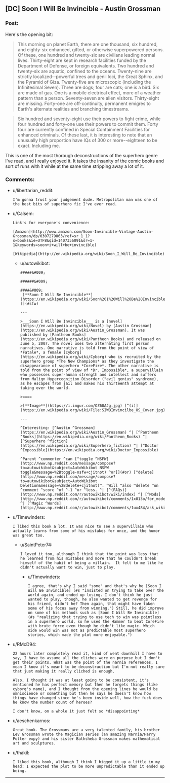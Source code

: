 ## [DC] Soon I Will Be Invincible - Austin Grossman

### Post:

Here's the opening bit:

> This morning on planet Earth, there are one thousand, six hundred, and eighty-six enhanced, gifted, or otherwise superpowered persons. Of these, one hundred and twenty-six are civilians leading normal lives. Thirty-eight are kept in research facilities funded by the Department of Defense, or foreign equivalents. Two hundred and twenty-six are aquatic, confined to the oceans. Twenty-nine are strictly localized--powerful trees and genii loci, the Great Sphinx, and the Pyramid of Giza. Twenty-five are microscopic (including the Infinitesimal Seven). Three are dogs; four are cats; one is a bird. Six are made of gas. One is a mobile electrical effect, more of a weather pattern than a person. Seventy-seven are alien visitors. Thirty-eight are missing. Forty-one are off-continuity, permanent emigres to Earth's alternate realities and branching timestreams.

> Six hundred and seventy-eight use their powers to fight crime, while four hundred and forty-one use their powers to commit them. Forty four are currently confined in Special Containment Facilities for enhanced criminals. Of these last, it is interesting to note that an unusually high proportion have IQs of 300 or more--eighteen to be exact. Including me.

This is one of the most thorough deconstructions of the superhero genre I've read, and I really enjoyed it. It takes the insanity of the comic books and sort of runs with it while at the same time stripping away a lot of it.

### Comments:

- u/libertarian_reddit:
  ```
  I'm gonna trust your judgement dude. Metropolitan man was one of the best bits of superhero fic I've ever read.
  ```

- u/Calsem:
  ```
  Link's for everyone's convenience:

  [Amazon](http://www.amazon.com/Soon-Invincible-Vintage-Austin-Grossman/dp/0307279863/ref=sr_1_1?s=books&ie=UTF8&qid=1407356091&sr=1-1&keywords=soon+i+will+be+invincible)

  [Wikipedia](http://en.wikipedia.org/wiki/Soon_I_Will_Be_Invincible)
  ```

  - u/autowikibot:
    ```
    #####&#009;

    ######&#009;

    ####&#009;
     [**Soon I Will Be Invincible**](https://en.wikipedia.org/wiki/Soon%20I%20Will%20Be%20Invincible): [](#sfw) 

    ---

    >___Soon I Will Be Invincible___ is a [novel](https://en.wikipedia.org/wiki/Novel) by [Austin Grossman](https://en.wikipedia.org/wiki/Austin_Grossman). It was published by [Pantheon Books](https://en.wikipedia.org/wiki/Pantheon_Books) and released on June 5, 2007. The novel uses two alternating first person narratives. One narrative is told from the point of view of *Fatale*, a female [cyborg](https://en.wikipedia.org/wiki/Cyborg) who is recruited by the superhero group *The New Champions* as they investigate the disappearance of superhero *CoreFire*. The other narrative is told from the point of view of *Dr. Impossible*, a supervillain who possesses super-human strength and intellect and suffers from Malign Hypercognition Disorder ("evil genius" syndrome), as he escapes from jail and makes his thirteenth attempt at taking over the world.

    >====

    >[**Image**](https://i.imgur.com/OZ60AJg.jpg) [^(i)](https://en.wikipedia.org/wiki/File:SIWBInvincilbe_US_Cover.jpg)

    ---

    ^Interesting: [^Austin ^Grossman](https://en.wikipedia.org/wiki/Austin_Grossman) ^| [^Pantheon ^Books](https://en.wikipedia.org/wiki/Pantheon_Books) ^| [^Superhero ^fiction](https://en.wikipedia.org/wiki/Superhero_fiction) ^| [^Doctor ^Impossible](https://en.wikipedia.org/wiki/Doctor_Impossible) 

    ^Parent ^commenter ^can [^toggle ^NSFW](http://www.np.reddit.com/message/compose?to=autowikibot&subject=AutoWikibot NSFW toggle&message=%2Btoggle-nsfw+cjitnot) ^or[](#or) [^delete](http://www.np.reddit.com/message/compose?to=autowikibot&subject=AutoWikibot Deletion&message=%2Bdelete+cjitnot)^. ^Will ^also ^delete ^on ^comment ^score ^of ^-1 ^or ^less. ^| [^(FAQs)](http://www.np.reddit.com/r/autowikibot/wiki/index) ^| [^Mods](http://www.np.reddit.com/r/autowikibot/comments/1x013o/for_moderators_switches_commands_and_css/) ^| [^Magic ^Words](http://www.np.reddit.com/r/autowikibot/comments/1ux484/ask_wikibot/)
    ```

- u/Timewinders:
  ```
  I liked this book a lot. It was nice to see a supervillain who actually learns from some of his mistakes for once, and the humor was great too.
  ```

  - u/SaintPeter74:
    ```
    I loved it too, although I think that the point was less that he learned from his mistakes and more that he couldn't break himself of the habit of being a villain.  It felt to me like he didn't actually want to win, just to play.
    ```

    - u/Timewinders:
      ```
      I agree, that's why I said "some" and that's why he [Soon I Will Be Invincible] (#s "insisted on trying to take over the world again, and ended up losing. I don't think he just wanted to play, though, he also wanted to get revenge for his friend, didn't he? Then again, that might have taken some of his focus away from winning.") Still, he did improve on some of his methods such as [Soon I Will Be Invincible]  (#s "realizing that trying to use tech to win was pointless in a superhero world, so he used the Hammer to beat CoreFire with brute force even though he didn't like magic. Which side would win was not as predictable most superhero stories, which made the plot more enjoyable.")
      ```

- u/RMcD94:
  ```
  22 hours later completely read it, kind of went downhill I have to say, I have to assume all the cliches were on purpose but I don't get their points. What was the point of the narnia references, I mean I know it's meant to be deconstruction but I'm not really sure that just making it really cliched is enough.

  Also, I thought it was at least going to be consistent, it's mentioned he has perfect memory but then he forgets things (like cyborg's name), and I thought from the opening lines he would be omniscience or something but then he says he doesn't know how things have changed since he's been inside well, how the fuck does he know the number count of heroes?

  I don't know, on a whole it just felt so *disappointing*
  ```

- u/aeschenkarnos:
  ```
  Great book. The Grossmans are a very talented family, his brother Lev Grossman wrote the Magician series (an amazing Narnia/Harry Potter expy) and his sister Bathsheba Grossman makes mathematical art and sculptures.
  ```

- u/thakil:
  ```
  I liked this book, although I think I bigged it up a little in my head: I expected the plot to be more unpredictable than it ended up being.
  ```

---

